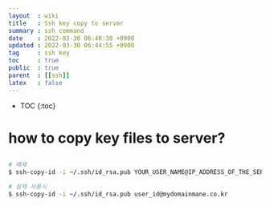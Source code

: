 ```yaml
---
layout  : wiki
title   : Ssh key copy to server 
summary : ssh command 
date    : 2022-03-30 06:40:30 +0900
updated : 2022-03-30 06:44:55 +0900
tag     : ssh key  
toc     : true
public  : true
parent  : [[ssh]] 
latex   : false
---
```

* TOC
{:toc}

# how to copy key files to server?
##

```bash
# 예제 
$ ssh-copy-id -i ~/.ssh/id_rsa.pub YOUR_USER_NAME@IP_ADDRESS_OF_THE_SERVER
```

```bash
# 실제 사용시
$ ssh-copy-id -i ~/.ssh/id_rsa.pub user_id@mydomainmane.co.kr
```
